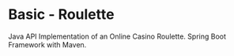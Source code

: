 # Basic - Roulette
Java API Implementation of an Online Casino Roulette. Spring Boot Framework with Maven.

